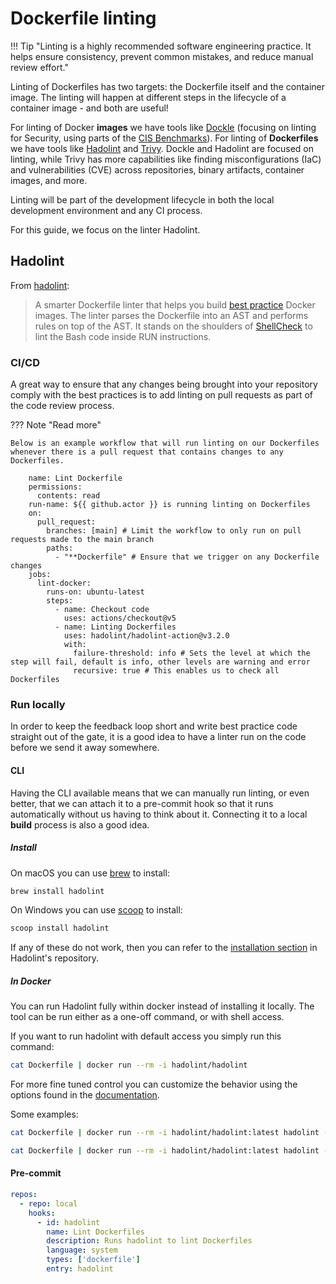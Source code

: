 # Dockerfile linting

!!! Tip "Linting is a highly recommended software engineering practice. It helps ensure consistency, prevent common mistakes, and reduce manual review effort."

Linting of Dockerfiles has two targets: the Dockerfile itself and the container image. The linting will happen at different steps in the lifecycle of a container image - and both are useful!

For linting of Docker **images** we have tools like [Dockle](https://github.com/goodwithtech/dockle) (focusing on linting for Security, using parts of the [CIS Benchmarks](https://www.cisecurity.org/cis-benchmarks)). For linting of **Dockerfiles** we have tools like [Hadolint](https://github.com/hadolint/hadolint) and [Trivy](https://trivy.dev/latest/). Dockle and Hadolint are focused on linting, while Trivy has more capabilities like finding misconfigurations (IaC) and vulnerabilities (CVE) across repositories, binary artifacts, container images, and more.

Linting will be part of the development lifecycle in both the local development environment and any CI process.

For this guide, we focus on the linter Hadolint.

## Hadolint

From [hadolint](https://github.com/hadolint/hadolint):
> A smarter Dockerfile linter that helps you build [best practice](https://docs.docker.com/engine/userguide/eng-image/dockerfile_best-practices) Docker images. The linter parses the Dockerfile into an AST and performs rules on top of the AST. It stands on the shoulders of [ShellCheck](https://github.com/koalaman/shellcheck) to lint the Bash code inside RUN instructions.


### CI/CD

A great way to ensure that any changes being brought into your repository comply with the best practices is to add linting on pull requests as part of the code review process.

??? Note "Read more"


    Below is an example workflow that will run linting on our Dockerfiles whenever there is a pull request that contains changes to any Dockerfiles.

        name: Lint Dockerfile
        permissions:
          contents: read
        run-name: ${{ github.actor }} is running linting on Dockerfiles
        on:
          pull_request:
            branches: [main] # Limit the workflow to only run on pull requests made to the main branch
            paths:
              - "**Dockerfile" # Ensure that we trigger on any Dockerfile changes
        jobs:
          lint-docker:
            runs-on: ubuntu-latest
            steps:
              - name: Checkout code
                uses: actions/checkout@v5
              - name: Linting Dockerfiles
                uses: hadolint/hadolint-action@v3.2.0
                with:
                  failure-threshold: info # Sets the level at which the step will fail, default is info, other levels are warning and error
                  recursive: true # This enables us to check all Dockerfiles

### Run locally

In order to keep the feedback loop short and write best practice code straight out of the gate, it is a good idea to have a linter run on the code before we send it away somewhere.

#### CLI

Having the CLI available means that we can manually run linting, or even better, that we can attach it to a pre-commit hook so that it runs automatically without us having to think about it. Connecting it to a local **build** process is also a good idea.

##### Install

On macOS you can use [brew](https://brew.sh/) to install:

```bash
brew install hadolint
```

On Windows you can use [scoop](https://github.com/lukesampson/scoop) to install:

```bash
scoop install hadolint
```

If any of these do not work, then you can refer to the [installation section](https://github.com/hadolint/hadolint?tab=readme-ov-file#install) in Hadolint's repository.

##### In Docker

You can run Hadolint fully within docker instead of installing it locally. The tool can be run either as a one-off command, or with shell access.

If you want to run hadolint with default access you simply run this command:

```bash
cat Dockerfile | docker run --rm -i hadolint/hadolint
```

For more fine tuned control you can customize the behavior using the options found in the [documentation](https://github.com/hadolint/hadolint?tab=readme-ov-file#configure).

Some examples:

```bash
cat Dockerfile | docker run --rm -i hadolint/hadolint:latest hadolint --failure-threshold=error -
```

```bash
cat Dockerfile | docker run --rm -i hadolint/hadolint:latest hadolint --no-color -
```

#### Pre-commit

```yaml
repos:
  - repo: local
    hooks:
      - id: hadolint
        name: Lint Dockerfiles
        description: Runs hadolint to lint Dockerfiles
        language: system
        types: ['dockerfile']
        entry: hadolint
```
